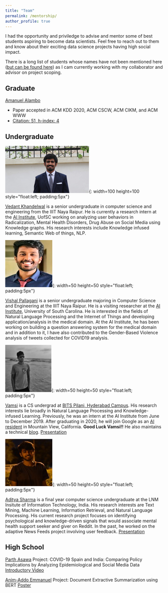```yaml
---
title: "Team"
permalink: /mentorship/
author_profile: true
---
```

I had the opportunity and priviledge to advise and mentor some of best students aspiring to become data scientists. Feel free to reach out to them and know about their exciting data science projects having high social impact. 

There is a long list of students whose names have not been mentioned here ([but can be found here](https://drive.google.com/file/d/1IPGwabiKWMVCoilXGV_BeZeQl41G3J5W/view)) as I cam currently working with my collaborator and advisor on project scoping. 

## Graduate
[Amanuel Alambo](https://www.linkedin.com/in/amanuel-alambo-68410825/)
* Paper accepted in ACM KDD 2020, ACM CSCW, ACM CIKM, and ACM WWW 
* [Citation: 51, h-index: 4](https://scholar.google.com/citations?user=dR06Y2EAAAAJ&hl=en&oi=ao)


## Undergraduate

![Vedant Khandelwal](/images/vedant.jpg){: width=100 height=100 style="float:left; padding:5px"}

[Vedant Khandelwal](https://www.linkedin.com/in/khvedant/) is a senior undergraduate in computer science and engineering from the IIIT Naya Raipur. He is currently a research intern at the [AI Institute](http://aiisc.ai/), UofSC working on analyzing user behaviors in Radicalization, Mental Health Disorders, Drug Abuse on Social Media using Knowledge graphs. His research interests include Knowledge infused learning, Semantic Web of things, NLP. 


![Vishal Pallagani](/images/vishal.jpg){: width=50 height=50 style="float:left; padding:5px"}

[Vishal Pallagani](https://www.linkedin.com/in/vishalpallagani/) is a senior undergraduate majoring in Computer Science and Engineering at the IIIT Naya Raipur. He is a visiting researcher at the [AI Institute](http://aiisc.ai/), University of South Carolina. He is interested in the fields of Natural Language Processing and the Internet of Things and developing application/analysis in the medical domain. At the AI Institute, he has been working on building a question answering system for the medical domain and in addition to it, I have also contributed to the Gender-Based Violence  analysis of tweets collected for COVID19 analysis.


![Vamsi Aribandi](/images/vamsi.jpg){: width=50 height=50 style="float:left; padding:5px"}

[Vamsi](https://in.linkedin.com/in/vamsi-aribandi-104464126) is a CS undergrad at [BITS Pilani, Hyderabad Campus](https://www.bits-pilani.ac.in/hyderabad/). His research interests lie broadly in Natural Language Processing and Knowledge-infused Learning. Previously, he was an intern at the AI Institute from June to December 2019. After graduating in 2020, he will join Google as an [AI resident](https://research.google/careers/ai-residency/) in Mountain View, California. __Good Luck Vamsi!!__ 
He also maintains a technical [blog](https://vamsi-aribandi.github.io/).
[Presentation](https://docs.google.com/presentation/d/14y77NeMlPOSMKnKiWpPNhnjuFyCG3Q_qs6fny1gZ4m0/edit?usp=sharing)


![Aditya Sharma](/images/aditya.jpg){: width=50 height=50 style="float:left; padding:5px"}

[Aditya Sharma](https://www.linkedin.com/in/aditya-sharma-0093b0162/) is a final year computer science undergraduate at the LNM Insitute of Information Technology, India. His research interests are Text Mining, Machine Learning, Information Retrieval, and Natural Language Processing. His current research project focuses on identifying psychological and knowledge-driven signals that would associate mental health support seeker and giver on Reddit. In the past, he worked on the adaptive News Feeds project involving user feedback.
[Presentation](https://docs.google.com/presentation/d/18IY76GInQb3_nDNRU1YWcO0sQx5X6IN0t36ygq1HCFY/edit?usp=sharing)

## High School 

[Parth Asawa](https://www.linkedin.com/in/parth-asawa-4a38381a6/)
Project: COVID-19 Spain and India: Comparing Policy Implications by Analyzing Epidemiological and Social Media Data
[Introductory Video](https://www.youtube.com/watch?v=UeMXpT0Wcgs&t=2s)

[Anim-Addo Emmanuel](https://www.wayup.com/profile/Emmanuel-Anim-Addo-766d6d3567/)
Project: Document Extractive Summarization using BERT
[Poster](https://drive.google.com/file/d/1qHmVgeb6pFN0sBQa1f1tWvXCrEWeaIG-/view?usp=sharing)